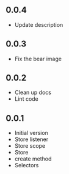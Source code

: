 ## 0.0.4

- Update description

## 0.0.3

- Fix the bear image

## 0.0.2

- Clean up docs
- Lint code

## 0.0.1

- Initial version
- Store listener
- Store scope
- Store
- create method
- Selectors
